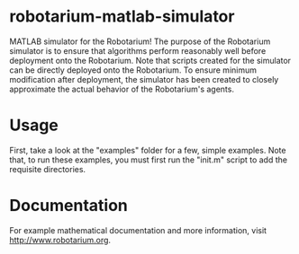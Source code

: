 # robotarium-matlab-simulator
MATLAB simulator for the Robotarium!  The purpose of the Robotarium simulator is to ensure that algorithms perform reasonably well before deployment onto the Robotarium.  Note that scripts created for the simulator can be directly deployed onto the Robotarium.  To ensure minimum modification after deployment, the simulator has been created to closely approximate the actual behavior of the Robotarium's agents. 

# Usage 

First, take a look at the "examples" folder for a few, simple examples.  Note that, to run these examples, you must first run the "init.m" script to add the requisite directories.  

# Documentation 

For example mathematical documentation and more information, visit http://www.robotarium.org.
